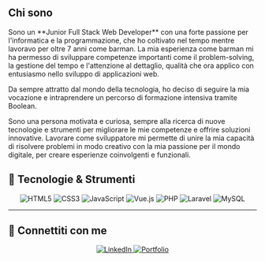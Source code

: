 <div>

## Chi sono

<p>
  Sono un **Junior Full Stack Web Developer** con una forte passione per l'informatica e la programmazione, che ho coltivato nel tempo mentre lavoravo per oltre 7 anni come barman. La mia esperienza come barman mi ha permesso di sviluppare competenze importanti come il problem-solving, la gestione del tempo e l'attenzione al dettaglio, qualità che ora applico con entusiasmo nello sviluppo di applicazioni web.

Da sempre attratto dal mondo della tecnologia, ho deciso di seguire la mia vocazione e intraprendere un percorso di formazione intensiva tramite Boolean.

Sono una persona motivata e curiosa, sempre alla ricerca di nuove tecnologie e strumenti per migliorare le mie competenze e offrire soluzioni innovative. Lavorare come sviluppatore mi permette di unire la mia capacità di risolvere problemi in modo creativo con la mia passione per il mondo digitale, per creare esperienze coinvolgenti e funzionali.

</p>

## 🔧 Tecnologie & Strumenti

<p align="center">
  <img src="https://img.shields.io/badge/HTML5-E34F26?style=for-the-badge&logo=html5&logoColor=white" alt="HTML5" />
  <img src="https://img.shields.io/badge/CSS3-1572B6?style=for-the-badge&logo=css3&logoColor=white" alt="CSS3" />
  <img src="https://img.shields.io/badge/JavaScript-F7DF1E?style=for-the-badge&logo=javascript&logoColor=black" alt="JavaScript" />
  <img src="https://img.shields.io/badge/Vue.js-4FC08D?style=for-the-badge&logo=vue.js&logoColor=white" alt="Vue.js" />
  <img src="https://img.shields.io/badge/PHP-777BB4?style=for-the-badge&logo=php&logoColor=white" alt="PHP" />
  <img src="https://img.shields.io/badge/Laravel-FF2D20?style=for-the-badge&logo=laravel&logoColor=white" alt="Laravel" />
  <img src="https://img.shields.io/badge/MySQL-4479A1?style=for-the-badge&logo=mysql&logoColor=white" alt="MySQL" />
</p>

---

## 🔗 Connettiti con me

<p align="center">
  <a href="https://www.linkedin.com/in/patrizio-corcione-98236a312/" target="_blank">
    <img src="https://img.shields.io/badge/LinkedIn-0A66C2?style=for-the-badge&logo=linkedin&logoColor=white" alt="LinkedIn">
  </a>
  <a href="https://patrizio-corcione-portfolio.vercel.app/" target="_blank">
    <img src="https://img.shields.io/badge/Portfolio-20B45B?style=for-the-badge&logo=google-chrome&logoColor=white" alt="Portfolio">
  </a>
</p>

</div>
